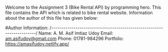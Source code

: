 Welcome to the Assignment 3 (Bike Rental API) by programming hero. This file contains the API which is related to bike rental website. Information about the author of this file has given below:


#Author Information:
/----------------------------------------------------------------------/
Name: A. M. Asif Imtiaz Udoy
Email: am.asifudoy@gmail.com
Phone: 01781-984296
Portfolio: https://amasifudoy.netlify.app/